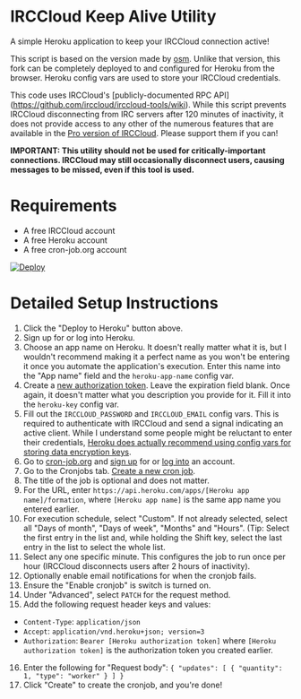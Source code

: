 # IRCCloud Keep Alive Utility

A simple Heroku application to keep your IRCCloud connection active!

This script is based on the version made by [osm](https://github.com/osm/icka/). Unlike that version, this fork can be completely deployed to and configured for Heroku from the browser. Heroku config vars are used to store your IRCCloud credentials.

This code uses IRCCloud's [publicly-documented RPC API] (https://github.com/irccloud/irccloud-tools/wiki).
While this script prevents IRCCloud disconnecting from IRC servers after 120 minutes of inactivity, it does not provide access to any other of the numerous features that are available in the [Pro version of IRCCloud](https://www.irccloud.com/pricing). Please support them if you can!

**IMPORTANT: This utility should not be used for critically-important connections. IRCCloud may still occasionally disconnect users, causing messages to be missed, even if this tool is used.**

Requirements
============
* A free IRCCloud account
* A free Heroku account
* A free cron-job.org account
  
[![Deploy](https://www.herokucdn.com/deploy/button.svg)](https://heroku.com/deploy?template=https://github.com/tech234a/irccloud/)

Detailed Setup Instructions
===========================
1. Click the "Deploy to Heroku" button above.
2. Sign up for or log into Heroku.
3. Choose an app name on Heroku. It doesn't really matter what it is, but I wouldn't recommend making it a perfect name as you won't be entering it once you automate the application's execution. Enter this name into the "App name" field and the `heroku-app-name` config var.
4. Create a [new authorization token](https://dashboard.heroku.com/account/applications/authorizations/new). Leave the expiration field blank. Once again, it doesn't matter what you description you provide for it. Fill it into the `heroku-key` config var.
5. Fill out the `IRCCLOUD_PASSWORD` and `IRCCLOUD_EMAIL` config vars. This is required to authenticate with IRCCloud and send a signal indicating an active client. While I understand some people might be reluctant to enter their credentials, [Heroku does actually recommend using config vars for storing data encryption keys](https://devcenter.heroku.com/articles/getting-started-with-python#define-config-vars).
6. Go to [cron-job.org](https://cron-job.org/) and [sign up](https://console.cron-job.org/signup) for or [log into](https://console.cron-job.org/login) an account.
7. Go to the Cronjobs tab. [Create a new cron job](https://console.cron-job.org/jobs/create).
8. The title of the job is optional and does not matter.
9. For the URL, enter `https://api.heroku.com/apps/[Heroku app name]/formation`, where `[Heroku app name]` is the same app name you entered earlier.
10. For execution schedule, select "Custom". If not already selected, select all "Days of month", "Days of week", "Months" and "Hours". (Tip: Select the first entry in the list and, while holding the Shift key, select the last entry in the list to select the whole list.
11. Select any one specific minute. This configures the job to run once per hour (IRCCloud disconnects users after 2 hours of inactivity).
12. Optionally enable email notifications for when the cronjob fails.
13. Ensure the "Enable cronjob" is switch is turned on.
14. Under "Advanced", select `PATCH` for the request method.
15. Add the following request header keys and values:
  - `Content-Type`: `application/json`
  - `Accept`: `application/vnd.heroku+json; version=3`
  - `Authorization`: `Bearer [Heroku authorization token]` where `[Heroku authorization token]` is the authorization token you created earlier.
16. Enter the following for "Request body": ```{ "updates": [ { "quantity": 1, "type": "worker" } ] }```
17. Click "Create" to create the cronjob, and you're done!
